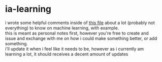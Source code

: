 # ia-learning
i wrote some helpful comments inside of [this file](https://raw.githubusercontent.com/Zerotistic/ia-learning/main/test-ia.ipynb) about a lot (probably not everything) to know on machine learning, with example.<br>
this is meant as personal notes first, however you're free to create and issue and exchange with me on how i could make something better, or add something.<br>
i'll update it when i feel like it needs to be, however as i currently am learning a lot, it should receives a decent amount of updates
